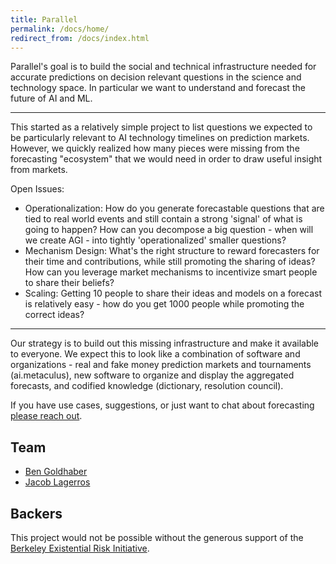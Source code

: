 ```yaml
---
title: Parallel
permalink: /docs/home/
redirect_from: /docs/index.html
---
```

Parallel's goal is to build the social and technical infrastructure needed for accurate predictions on decision relevant questions in the science and technology space. In particular we want to understand and forecast the future of AI and ML.

----

This started as a relatively simple project to list questions we expected to be particularly relevant to AI technology timelines on prediction markets. However, we quickly realized how many pieces were missing from the forecasting "ecosystem" that we would need in order to draw useful insight from markets.

Open Issues:

- Operationalization: How do you generate forecastable questions that are tied to real world events and still contain a strong 'signal' of what is going to happen? How can you decompose a big question - when will we create AGI - into tightly 'operationalized' smaller questions?
- Mechanism Design: What's the right structure to reward forecasters for their time and contributions, while still promoting the sharing of ideas? How can you leverage market mechanisms to incentivize smart people to share their beliefs?
- Scaling: Getting 10 people to share their ideas and models on a forecast is relatively easy - how do you get 1000 people while promoting the correct ideas?

----

Our strategy is to build out this missing infrastructure and make it available to everyone. We expect this to look like a combination of software and organizations - real and fake money prediction markets and tournaments (ai.metaculus), new software to organize and display the aggregated forecasts, and codified knowledge (dictionary, resolution council).

If you have use cases, suggestions, or just want to chat about forecasting [please reach out](mailto:hello@parallelforecast.com).

## Team

- [Ben Goldhaber](http://bengoldhaber.com)
- [Jacob Lagerros](http://jacoblagerros.wordpress.com)

## Backers

This project would not be possible without the generous support of the [Berkeley Existential Risk Initiative](http://existence.org).